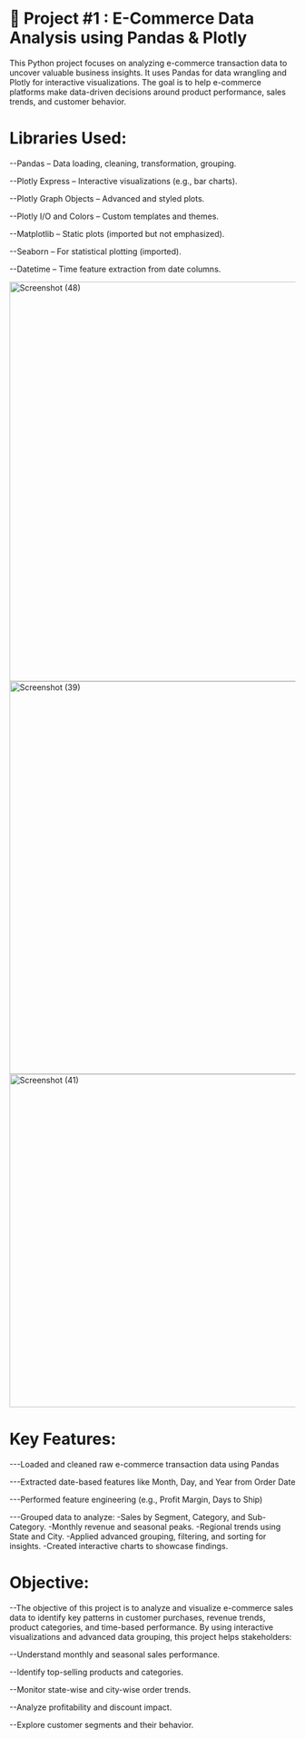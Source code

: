 # 🛒 Project #1 : E-Commerce Data Analysis using Pandas & Plotly
This Python project focuses on analyzing e-commerce transaction data to uncover valuable business insights. It uses Pandas for data wrangling and Plotly for interactive visualizations. The goal is to help e-commerce platforms make data-driven decisions around product performance, sales trends, and customer behavior.

# Libraries Used:
--Pandas – Data loading, cleaning, transformation, grouping.

--Plotly Express – Interactive visualizations (e.g., bar charts).

--Plotly Graph Objects – Advanced and styled plots.

--Plotly I/O and Colors – Custom templates and themes.

--Matplotlib – Static plots (imported but not emphasized).

--Seaborn – For statistical plotting (imported).

--Datetime – Time feature extraction from date columns.

<img width="978" height="704" alt="Screenshot (48)" src="https://github.com/user-attachments/assets/91dfaf71-d6cf-4832-87c0-14017eca6d9b" />

<img width="1195" height="692" alt="Screenshot (39)" src="https://github.com/user-attachments/assets/6203a9df-c720-4a26-973e-573803e2abba" />

<img width="909" height="587" alt="Screenshot (41)" src="https://github.com/user-attachments/assets/0b1d85ea-d9b6-4e46-9f18-f117c6ed3a6c" />

# Key Features:
---Loaded and cleaned raw e-commerce transaction data using Pandas

---Extracted date-based features like Month, Day, and Year from Order Date

---Performed feature engineering (e.g., Profit Margin, Days to Ship)

---Grouped data to analyze:
   -Sales by Segment, Category, and Sub-Category.
   -Monthly revenue and seasonal peaks.
   -Regional trends using State and City.
   -Applied advanced grouping, filtering, and sorting for insights.
   -Created interactive charts to showcase findings.

 # Objective:
--The objective of this project is to analyze and visualize e-commerce sales data to identify key patterns in customer purchases, revenue trends, product categories, and time-based performance. By using interactive visualizations and advanced data grouping, this project helps stakeholders:

--Understand monthly and seasonal sales performance.

--Identify top-selling products and categories.

--Monitor state-wise and city-wise order trends.

--Analyze profitability and discount impact.

--Explore customer segments and their behavior.

